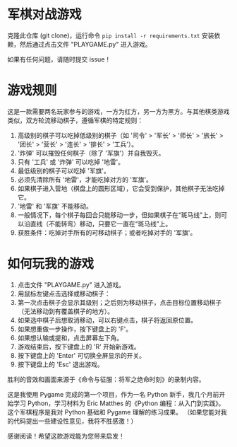 # 军棋对战游戏
克隆此仓库 (git clone)，运行命令 `pip install -r requirements.txt` 安装依赖，然后通过点击文件 "PLAYGAME.py" 进入游戏。

如果有任何问题，请随时提交 issue！

# 游戏规则
这是一款需要两名玩家参与的游戏，一方为红方，另一方为黑方。与其他棋类游戏类似，双方轮流移动棋子，遵循军棋的特定规则：

1. 高级别的棋子可以吃掉低级别的棋子（如 '司令' > '军长' > '师长' > '旅长' > '团长' > '营长' > '连长' > '排长' > '工兵'）。
2. '炸弹' 可以摧毁任何棋子（除了 '军旗'）并自我毁灭。
3. 只有 '工兵' 或 '炸弹' 可以吃掉 '地雷'。
4. 最低级别的棋子可以吃掉 '军旗'。
5. 必须先清除所有 '地雷'，才能吃掉对方的 '军旗'。
6. 如果棋子进入营地（棋盘上的圆形区域），它会受到保护，其他棋子无法吃掉它。
7. '地雷' 和 '军旗' 不能移动。
8. 一般情况下，每个棋子每回合只能移动一步，但如果棋子在“斑马线”上，则可以沿直线（不能转弯）移动，只要它一直在“斑马线”上。
9. 获胜条件：吃掉对手所有的可移动棋子；或者吃掉对手的 '军旗'。

# 如何玩我的游戏
1. 点击文件 "PLAYGAME.py" 进入游戏。
2. 用鼠标左键点击选择或移动棋子：
3. 第一次点击棋子会显示其级别；之后则为移动棋子，点击目标位置移动棋子（无法移动到有覆盖棋子的地方）。
4. 如果选中棋子后想取消移动，可以右键点击，棋子将返回原位置。
5. 如果想重做一步操作，按下键盘上的 'F'。
6. 如果想认输或提和，点击屏幕左下角。
7. 游戏结束后，按下键盘上的 'R' 开始新游戏。
8. 按下键盘上的 'Enter' 可切换全屏显示的开关。
9. 按下键盘上的 'Esc' 退出游戏。

胜利的音效和画面来源于《命令与征服：将军之绝命时刻》的录制内容。

这是我使用 Pygame 完成的第一个项目，作为一名 Python 新手，我几个月前开始学习 Python，学习材料为 Eric Matthes 的《Python 编程：从入门到实践》。
这个军棋程序是我对 Python 基础和 Pygame 理解的练习成果。
（如果您能对我的代码提出一些建设性意见，我将不胜感激！）

感谢阅读！希望这款游戏能为您带来启发！